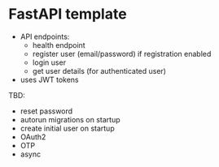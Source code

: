 # FastAPI template

- API endpoints:
    - health endpoint
    - register user (email/password) if registration enabled
    - login user
    - get user details (for authenticated user)
- uses JWT tokens

TBD:
- reset password
- autorun migrations on startup
- create initial user on startup
- OAuth2
- OTP
- async
